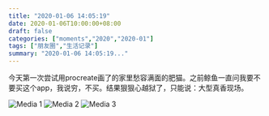 ```yaml
---
title: "2020-01-06 14:05:19"
date: 2020-01-06T10:00:00+08:00
draft: false
categories: ["moments","2020","2020-01"]
tags: ["朋友圈","生活记录"]
summary: "2020-01-06 14:05:19..."
---
```


今天第一次尝试用procreate画了的家里愁容满面的肥猫。之前鲸鱼一直问我要不要买这个app，我说穷，不买。结果狠狠心越狱了，只能说：大型真香现场。

![Media 1](/Moments/photos/2020-01-06/202001061405190.jpg)
![Media 2](/Moments/photos/2020-01-06/202001061405191.jpg)
![Media 3](/Moments/photos/2020-01-06/202001061405192.jpg)

